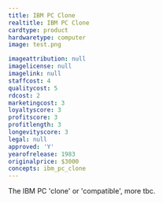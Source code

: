 ```yaml
---
title: IBM PC Clone
realtitle: IBM PC Clone
cardtype: product
hardwaretype: computer
image: test.png

imageattribution: null
imagelicense: null
imagelink: null
staffcost: 4
qualitycost: 5
rdcost: 2
marketingcost: 3
loyaltyscore: 3
profitscore: 3
profitlength: 3
longevityscore: 3
legal: null
approved: 'Y'
yearofrelease: 1983
originalprice: $3000
concepts: ibm_pc_clone
---
```


The IBM PC 'clone' or 'compatible', more tbc.
